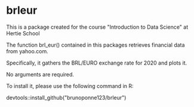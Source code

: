 # brleur
This is a package created for the course "Introduction to Data Science" at Hertie School

The function brl_eur() contained in this packages retrieves financial data from yahoo.com.

Specifically, it gathers the BRL/EURO exchange rate for 2020 and plots it.

No arguments are required.

To install it, please use the following command in R:

devtools::install_github("brunoponne123/brleur")
